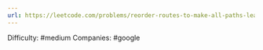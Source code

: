 ```yaml
---
url: https://leetcode.com/problems/reorder-routes-to-make-all-paths-lead-to-the-city-zero
---
```


Difficulty: #medium
Companies: #google